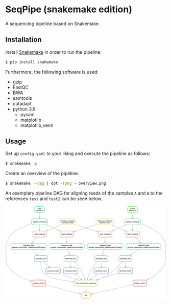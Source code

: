 # SeqPipe (snakemake edition)

A sequencing pipeline based on Snakemake.

## Installation

Install [Snakemake](https://snakemake.readthedocs.io/en/stable/) in order to run the pipeline:

```bash
$ pip install snakemake
```

Furthermore, the following software is used:

* gzip
* FastQC
* BWA
* samtools
* cutadapt
* python 3.6
    * pysam
    * matplotlib
    * matplotlib_venn

## Usage

Set up `config.yaml` to your liking and execute the pipeline as follows:

```bash
$ snakemake -p
```

Create an overview of the pipeline:

```bash
$ snakemake --dag | dot -Tpng > overview.png
```

An exemplary pipeline DAG for aligning reads of the samples `A` and `B` to the references `test` and `test2` can be seen below.

![pipeline DAG](./docs/dag.png)
